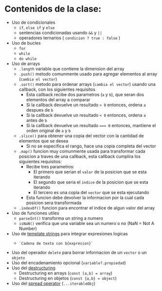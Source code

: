 # Contenidos de la clase:

* Uso de condicionales 
    * `if`, `else if` y `else`
    * sentencias condicionadas usando `&&` y `||`
    * operadores ternarios ( `condicion ? true : false` )
* Uso de bucles
    * `for`
    * `while`
    * `do while`
* Uso de arrays
    * `.length` variable que contiene la dimension del array
    * `.push()` metodo comunmente usado para agregar elementos al array (`cambia el vector`)
    * `.sort()` metodo para ordenar arrays (`cambia el vector`) usando una callback, con los siguientes requisitos
        * Esta callback recibe dos parametros (`a` y `b`), que seran dos elementos del array a comparar
        * Si la callback devuelve un resultado `> 0` entonces, ordena `a` despues de `b`
        * Si la callback devuelve un resultado `< 0` entonces, ordena `a` antes de `b`
        * Si la callback devuelve un resultado `=== 0` entonces, mantiene el orden original de `a` y `b`
    * `.slice()` para obtener una copia del vector con la cantidad de elementos que se desea
        * Si no se especifica el rango, hace una copia completa del vector
    * `.map()` funcion muy comunmente usada para transformar cada posicion a traves de una callback, esta callback cumplira los siguientes requisitos:
        * Recibe tres parametros:
            * El primero que serian el `valor` de la posicion que se esta iterando
            * El segundo que seria el `indice` de la posicion que se esta iterando
            * El tercero es una copia del `vector` que se esta ejecutando
        * Esta funcion debe devolver la informacion por la cual cada posicion sera transformada
    * `.indexOf()` funcion para encontrar el indice de algun valor del array
* Uso de funciones utiles
    * `parseInt()` transforma un string a numero
    * `isNaN()` verifica que una variable sea un numero o no (NaN = Not A Number)
* Uso de [template strings](https://developer.mozilla.org/en-US/docs/Web/JavaScript/Reference/Template_literals) para integrar expresiones logicas
    * <pre><code>`Cadena de texto con ${expresion}`</code></pre>
* Uso del operador `delete` para borrar informacion de un `vector` o un `objeto`
* Uso del encadenamiento opcional (`variable?.propiedad`)
* Uso del [destructuring](https://yeisondaza.com/entendiendo-la-asignacion-por-destructuring-en-javascript) 
    * Destructuring en arrays (`const [a,b] = array`)
    * Destructuring en objetos (`const {a,b} = object`)
* Uso del [spread operator](https://developer.mozilla.org/es/docs/Web/JavaScript/Reference/Operators/Spread_syntax) (`...iterableObj`)